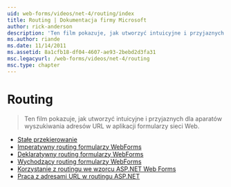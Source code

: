 ```yaml
---
uid: web-forms/videos/net-4/routing/index
title: Routing | Dokumentacja firmy Microsoft
author: rick-anderson
description: 'Ten film pokazuje, jak utworzyć intuicyjne i przyjaznych dla aparatów wyszukiwania adresów URL w aplikacji formularzy sieci Web.'
ms.author: riande
ms.date: 11/14/2011
ms.assetid: 8a1cfb18-df04-4607-ae93-2bebd2d3fa31
msc.legacyurl: /web-forms/videos/net-4/routing
msc.type: chapter
---
```

<a name="routing"></a>Routing
====================
> Ten film pokazuje, jak utworzyć intuicyjne i przyjaznych dla aparatów wyszukiwania adresów URL w aplikacji formularzy sieci Web.


- [Stałe przekierowanie](aspnet-4-quick-hit-permanent-redirect.md)
- [Imperatywny routing formularzy WebForms](aspnet-4-quick-hit-imperative-webforms-routing.md)
- [Deklaratywny routing formularzy WebForms](aspnet-4-quick-hit-declarative-webforms-routing.md)
- [Wychodzący routing formularzy WebForms](aspnet-4-quick-hit-outbound-webforms-routing.md)
- [Korzystanie z routingu we wzorcu ASP.NET Web Forms](how-do-i-use-routing-with-aspnet-web-forms.md)
- [Praca z adresami URL w routingu ASP.NET](how-do-i-work-with-urls-in-aspnet-routing.md)
